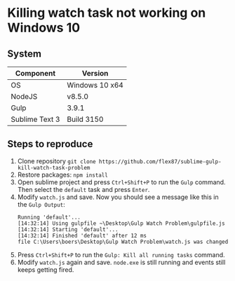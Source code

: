 # Killing watch task not working on Windows 10

## System

| Component | Version |
|---|---|
| OS | Windows 10 x64 |
| NodeJS | v8.5.0 |
| Gulp | 3.9.1 |
| Sublime Text 3 | Build 3150 | 

## Steps to reproduce
1. Clone repository `git clone https://github.com/flex87/sublime-gulp-kill-watch-task-problem`
2. Restore packages: `npm install`
3. Open sublime project and press `Ctrl+Shift+P` to run the `Gulp` command. Then select the `default` task and press `Enter`.
4. Modify `watch.js` and save.
	Now you should see a message like this in the `Gulp Output`: 
	```
	Running 'default'...
	[14:32:14] Using gulpfile ~\Desktop\Gulp Watch Problem\gulpfile.js
	[14:32:14] Starting 'default'...
	[14:32:14] Finished 'default' after 12 ms
	file C:\Users\boers\Desktop\Gulp Watch Problem\watch.js was changed
	```
5. Press `Ctrl+Shift+P` to run the `Gulp: Kill all running tasks` command.
6. Modify `watch.js` again and save.
	`node.exe` is still running and events still keeps getting fired.